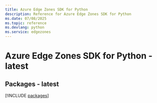 ```yaml
---
title: Azure Edge Zones SDK for Python
description: Reference for Azure Edge Zones SDK for Python
ms.date: 07/08/2025
ms.topic: reference
ms.devlang: python
ms.service: edgezones
---
```

# Azure Edge Zones SDK for Python - latest
## Packages - latest
[!INCLUDE [packages](edge-zones-index.md)]